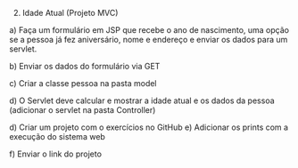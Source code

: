 2) Idade Atual (Projeto MVC)

a) Faça um formulário em JSP que recebe o ano de nascimento, uma opção se a pessoa já fez aniversário, nome e endereço e enviar os dados para um servlet. 

b) Enviar os dados do formulário via GET

c) Criar a classe pessoa na pasta model

d) O Servlet deve calcular e mostrar a idade atual e os dados da pessoa (adicionar o servlet na pasta Controller)

d) Criar um projeto com o exercícios no GitHub
e) Adicionar  os prints com a execução do sistema web

f) Enviar o link do projeto
